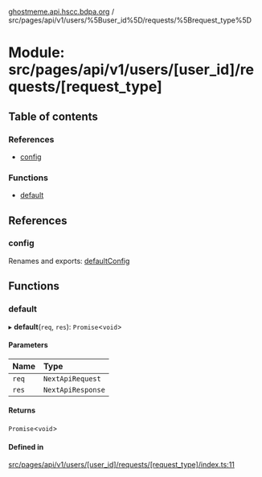 [ghostmeme.api.hscc.bdpa.org][1] /
src/pages/api/v1/users/%5Buser_id%5D/requests/%5Brequest_type%5D

# Module: src/pages/api/v1/users/\[user_id]/requests/\[request_type]

## Table of contents

### References

- [config][2]

### Functions

- [default][3]

## References

### config

Renames and exports: [defaultConfig][4]

## Functions

### default

▸ **default**(`req`, `res`): `Promise`<`void`>

#### Parameters

| Name  | Type              |
| :---- | :---------------- |
| `req` | `NextApiRequest`  |
| `res` | `NextApiResponse` |

#### Returns

`Promise`<`void`>

#### Defined in

[src/pages/api/v1/users/\[user_id\]/requests/\[request_type\]/index.ts:11][5]

[1]: ../README.md
[2]: src_pages_api_v1_users__user_id__requests__request_type_.md#config
[3]: src_pages_api_v1_users__user_id__requests__request_type_.md#default
[4]: src_backend_middleware.md#defaultconfig

[5]:
https://github.com/nhscc/ghostmeme.api.hscc.bdpa.org/blob/bc222b4/src/pages/api/v1/users/[user_id]/requests/[request_type]/index.ts#L11
